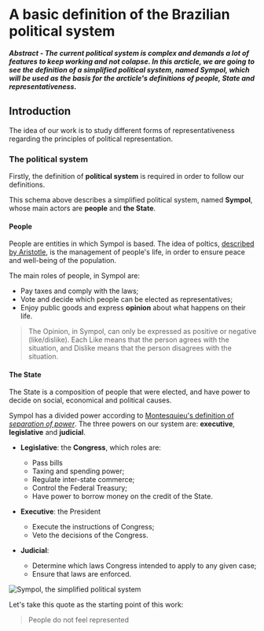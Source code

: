 # A basic definition of the Brazilian political system 

***Abstract - The current political system is complex and demands a lot of features to keep working and not colapse. In this arcticle, we are going to see the definition of a simplified political system, named Sympol, which will be used as the basis for the arcticle's definitions of people, State and representativeness.***

## Introduction

The idea of our work is to study different forms of representativeness regarding the principles of political representation.

### The political system

Firstly, the definition of **political system** is required in order to follow our definitions.

This schema above describes a simplified political system, named **Sympol**, whose main actors are **people** and **the State**.

#### People
People are entities in which Sympol is based. The idea of poltics, [described by Aristotle](http://www.iep.utm.edu/aris-pol/), is the management of people's life, in order to ensure peace and well-being of the population.

The main roles of people, in Sympol are:
- Pay taxes and comply with the laws;
- Vote and decide which people can be elected as representatives;
- Enjoy public goods and express **opinion** about what happens on their life.

> The Opinion, in Sympol, can only be expressed as positive or negative (like/dislike). Each Like means that the person agrees with the situation, and Dislike means that the person disagrees with the situation.

#### The State
The State is a composition of people that were elected, and have power to decide on social, economical and political causes.

Sympol has a divided power according to [Montesquieu's definition of *separation of power*](http://oll.libertyfund.org/titles/montesquieu-complete-works-vol-1-the-spirit-of-laws#lf0171-01_label_786). The three powers on our system are: **executive**, **legislative** and **judicial**.


- **Legislative**: the **Congress**, which roles are:

    - Pass bills
    - Taxing and spending power;
    - Regulate inter-state commerce;
    - Control the Federal Treasury;
    - Have power to borrow money on the credit of the State.

- **Executive**: the President

    - Execute the instructions of Congress;
    - Veto the decisions of the Congress.

- **Judicial**:

    - Determine which laws Congress intended to apply to any given case;
    - Ensure that laws are enforced.
    

![Sympol, the simplified political system](https://github.com/victorgcramos/tcc-unb/blob/master/images/political-system-diagram-definition.png)


Let's take this quote as the starting point of this work:
> People do not feel represented



